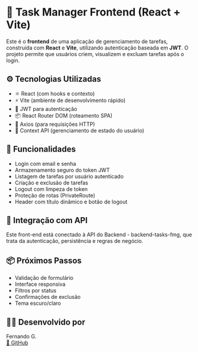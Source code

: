 # 📝 Task Manager Frontend (React + Vite)

Este é o **frontend** de uma aplicação de gerenciamento de tarefas, construída com **React** e **Vite**, utilizando autenticação baseada em **JWT**. O projeto permite que usuários criem, visualizem e excluam tarefas após o login.

## ⚙️ Tecnologias Utilizadas

- ⚛️ React (com hooks e contexto)
- ⚡ Vite (ambiente de desenvolvimento rápido)
- 🔐 JWT para autenticação
- 📦 React Router DOM (roteamento SPA)
- 📁 Axios (para requisições HTTP)
- 🧠 Context API (gerenciamento de estado do usuário)

## 🔐 Funcionalidades

- Login com email e senha
- Armazenamento seguro do token JWT
- Listagem de tarefas por usuário autenticado
- Criação e exclusão de tarefas
- Logout com limpeza de token
- Proteção de rotas (PrivateRoute)
- Header com título dinâmico e botão de logout

## 🔄 Integração com API

Este front-end está conectado à API do Backend - backend-tasks-fmg, que trata da autenticação, persistência e regras de negócio.

## 📦 Próximos Passos

- Validação de formulário
- Interface responsiva
- Filtros por status
- Confirmações de exclusão
- Tema escuro/claro

## 👨‍💻 Desenvolvido por

Fernando G.  
[🔗 GitHub](https://github.com/frnadin)
